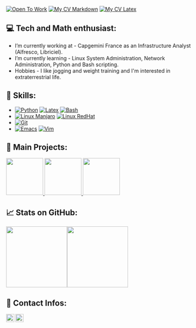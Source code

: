 [![Open To Work](https://img.shields.io/badge/OpenToWork-NO-red?style=flat&logo=gravatar&logoColor=white)](https://github.com/flavienChamay)
[![My CV Markdown](https://img.shields.io/badge/CV-In_MarkDown/Online-yellow?style=flat&logo=markdown&logoColor=white)](https://flavienchamay.github.io/digital-cv-flavien_chamay/)
[![My CV Latex](https://img.shields.io/badge/CV-In_Latex/PDF-green?style=flat&logo=latex&logoColor=white)](https://raw.githubusercontent.com/flavienChamay/digital-cv-flavien_chamay/gh-pages/my_nice_latex_resume.pdf)


## :computer: Tech and Math enthusiast:
- I’m currently working at - Capgemini France as an Infrastructure Analyst (Alfresco, Libriciel).
- I’m currently learning - Linux System Administration, Network Administration, Python and Bash scripting.
- Hobbies - I like jogging and weight training and I'm interested in extraterrestrial life.

## :nut_and_bolt: Skills:
* [![Python](https://img.shields.io/badge/Language-Python-yellow?style=flat&logo=Python&logoColor=white)](https://github.com/flavienChamay?tab=repositories&q=&type=&language=python)
[![Latex](https://img.shields.io/badge/Language-Latex-yellow?style=flat&logo=latex&logoColor=white)](https://github.com/flavienChamay?tab=repositories&q=&type=&language=latex)
[![Bash](https://img.shields.io/badge/Language-Bash-yellow?style=flat&logo=bash&logoColor=white)](https://github.com/flavienChamay?tab=repositories&q=&type=&language=Bash)
* [![Linux Manjaro](https://img.shields.io/badge/Linux_OS-Manjaro-blue?style=flat&logo=manjaro&logoColor=white)](https://en.wikipedia.org/wiki/Manjaro)
[![Linux RedHat](https://img.shields.io/badge/Linux_OS-Rhel-blue?style=flat&logo=redhat&logoColor=white)](https://www.redhat.com/en/technologies/linux-platforms/enterprise-linux)
* [![Git](https://img.shields.io/badge/VCS-Git-black?style=flat&logo=git&logoColor=white)](https://git-scm.com/)
* [![Emacs](https://img.shields.io/badge/IDE-Emacs-white?style=flat&logo=gnu-emacs&logoColor=white)](https://www.gnu.org/software/emacs/)
[![Vim](https://img.shields.io/badge/IDE-Vim-white?style=flat&logo=vim&logoColor=white)](https://www.vim.org/)

## :sparkler: Main Projects:
<a href="https://github.com/flavienChamay/Simple-Blockchain"><img height="100px" src="https://github-readme-stats.vercel.app/api/pin/?username=flavienChamay&repo=Simple-Blockchain&theme=algolia&show_icons=true" /> </a> <a href="https://github.com/flavienChamay/PyTacToe"> <img height="100px" src="https://github-readme-stats.vercel.app/api/pin/?username=flavienChamay&repo=PyTacToe&theme=algolia&show_icons=true" /> </a> <a href="https://github.com/flavienChamay/flavienchamay-personal-website"><img height="100px" src="https://github-readme-stats.vercel.app/api/pin/?username=flavienChamay&repo=flavienchamay-personal-website&theme=algolia&show_icons=true" /> </a>

## :chart_with_upwards_trend: Stats on GitHub:
<a href="https://github.com/flavienChamay?tab=repositories"><img height="165px" src="https://github-readme-stats.vercel.app/api?username=flavienChamay&count_private=true&include_all_commits=true&theme=algolia&show_icons=true" /><!-- wi*quL3fcV --><img height="165px" src="https://github-readme-stats.vercel.app/api/top-langs/?username=flavienChamay&layout=compact&theme=algolia" /></a>

## :book: Contact Infos:
[<img align="left" alt="codeSTACKr | ProtonMail" width="22px" src="https://simpleicons.org/icons/protonmail.svg" />][protonmail]
[<img align="left" alt="codeSTACKr | StackOverFlow" width="22px" src="https://cdn.jsdelivr.net/npm/simple-icons@v3/icons/stackoverflow.svg" />][stackoverflow]
<br />

<!-- Optional if you have blogs -->
<!-- ## Latest blog posts: -->
<!-- BLOG-POST-LIST:START -->
<!-- BLOG-POST-LIST:END -->
<!--[![C](https://img.shields.io/badge/Language-C-yellow?style=flat&logo=C&logoColor=white)](https://github.com/flavienChamay?tab=repositories&q=&type=&language=c)-->
<!-- * [![Django](https://img.shields.io/badge/Framework-Django_3.1-red?style=flat&logo=django&logoColor=white)](https://en.wikipedia.org/wiki/Django_(web_framework))-->

<!-- This section you create this variables that are used above -->
[protonmail]: mailto:flavien.chamay@protonmail.com
[stackoverflow]: https://stackoverflow.com/users/7347010/flavien-chamay?tab=profile
